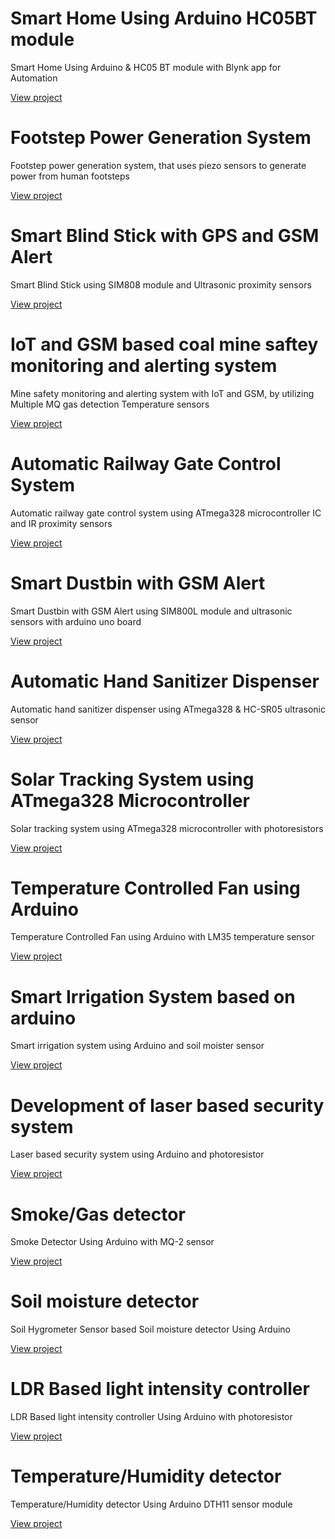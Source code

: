 # Smart Home Using Arduino HC05BT module

 Smart Home Using Arduino  & HC05 BT module with Blynk app for  Automation

[View project](Readmes/p2.md)

<!--3300-->


# Footstep Power Generation System

Footstep power generation system, that uses piezo sensors to generate power from human footsteps

[View project](Readmes/p1.md)

<!--5500-->


# Smart Blind Stick with GPS and GSM Alert

Smart Blind Stick using SIM808 module and Ultrasonic proximity sensors

[View project](Readmes/p12.md)

<!--4200 only with gps&gsm, extra sensor and board -->




# IoT and GSM based coal mine saftey monitoring and alerting system 

Mine safety monitoring and alerting system with IoT and GSM, by utilizing Multiple MQ gas detection Temperature sensors

[View project](Readmes/p13.md)

<!--7000 -->



# Automatic Railway Gate Control System

Automatic railway gate control system using ATmega328 microcontroller IC and IR proximity sensors

[View project](Readmes/p14.md)

<!--4100-->

# Smart Dustbin with GSM Alert

Smart Dustbin with GSM Alert using SIM800L module and ultrasonic sensors with arduino uno board

[View project](Readmes/p11.md)

<!--4000-->


# Automatic Hand Sanitizer Dispenser

Automatic hand sanitizer dispenser using ATmega328 & HC-SR05 ultrasonic sensor

[View project](Readmes/p10.md)

<!--1350-->

# Solar Tracking System using ATmega328 Microcontroller

Solar tracking system using  ATmega328 microcontroller with photoresistors

[View project](Readmes/p15.md)

<!--4500-->



# Temperature Controlled Fan using Arduino

Temperature Controlled Fan using Arduino with LM35 temperature sensor

[View project](Readmes/p3.md)

<!--2000-->


# Smart Irrigation System based on arduino 

Smart irrigation system using Arduino and soil moister sensor

[View project](Readmes/p4.md)

<!--1400-->


# Development of laser based security system 

Laser based security system  using Arduino and photoresistor

[View project](Readmes/p5.md)

<!--900-->


# Smoke/Gas detector 

Smoke Detector Using Arduino with MQ-2 sensor

[View project](Readmes/p6.md)

<!--1300--->


# Soil moisture detector

Soil Hygrometer Sensor based Soil moisture detector Using Arduino 

[View project](Readmes/p7.md)

<!--800-->


# LDR Based light intensity controller

LDR Based light intensity controller Using Arduino with photoresistor

[View project](Readmes/p8.md)

<!--800-->


# Temperature/Humidity detector 

Temperature/Humidity detector  Using Arduino DTH11 sensor module

[View project](Readmes/p9.md)

<!--1350-->

#
